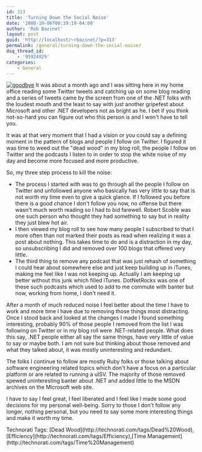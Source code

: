```yaml
---
id: 313
title: 'Turning Down the Social Noise'
date: '2008-10-06T08:39:19-04:00'
author: 'Rob Bazinet'
layout: post
guid: 'http://localhost/~rbazinet/?p=313'
permalink: /general/turning-down-the-social-noise/
dsq_thread_id:
    - '95924929'
categories:
    - General
---
```


[![goodbye](https://accidentaltechnologist.com/files/media/image/WindowsLiveWriter/TurningDowntheSocialNoise_6D60/goodbye_thumb.jpg)](https://accidentaltechnologist.com/files/media/image/WindowsLiveWriter/TurningDowntheSocialNoise_6D60/goodbye_2.jpg) It was about a month ago and I was sitting here in my home office reading some Twitter tweets and catching up on some blog reading and a series of tweets came by the screen from one of the .NET folks with the loudest mouth and the least to say with just another gripefest about Microsoft and other .NET developers not as bright as he. I bet if you think not-so-hard you can figure out who this person is and I won't have to tell you.

It was at that very moment that I had a vision or you could say a defining moment in the pattern of blogs and people I follow on Twitter. I figured it was time to weed out the "dead wood" in my blog roll, the people I follow on Twitter and the podcasts I listen to in order to stop the white noise of my day and become more focused and more productive.

So, my three step process to kill the noise:

- The process I started with was to go through all the people I follow on Twitter and unfollowed anyone who basically has very little to say that is not worth my time even to give a quick glance. If I followed you before there is a good chance I don't follow you now, no offense but there wasn't much worth reading so I had to bid farewell. Robert Scoble was one such person who thought they had something to say but in reality they just blew hot air.
- I then viewed my blog roll to see how many people I subscribed to that I more often than not marked their posts as read when realizing it was a post about nothing. This takes time to do and is a distraction in my day, so unsubscribing I did and removed over 100 blogs that offered very little.
- The third thing to remove any podcast that was just rehash of something I could hear about somewhere else and just keep building up in iTunes, making me feel like I was not keeping up. Actually I am keeping up better without this junk which filled iTunes. DotNetRocks was one of these such podcasts which used to add to me commute with banter but now, working from home, I don't need it.

After a month of much reduced noise I feel better about the time I have to work and more time I have due to removing those things most distracting. Once I stood back and looked at the changes I made I found something interesting, probably 90% of those people I removed from the list I was following on Twitter or in my blog roll were .NET-related people. What does this say, .NET people either all say the same things, have very little of value to say or maybe both. I am not sure but thinking about those removed and what they talked about, it was mostly uninteresting and redundant.

The folks I continue to follow are mostly Ruby folks or those talking about software engineering related topics which don't have a focus on a particular platform or are related to running a uISV. The majority of those removed spewed uninteresting banter about .NET and added little to the MSDN archives on the Microsoft web site.

I have to say I feel great, I feel liberated and I feel like I made some good decisions for my personal well-being. Sorry to those I don't follow any longer, nothing personal, but you need to say some more interesting things and make it worth my time.

<div class="wlWriterSmartContent" id="scid:0767317B-992E-4b12-91E0-4F059A8CECA8:7ea136f2-88a7-41ff-809f-e5c7ba7def8a" style="padding-right: 0px; display: inline; padding-left: 0px; padding-bottom: 0px; margin: 0px; padding-top: 0px">Technorati Tags: [Dead Wood](http://technorati.com/tags/Dead%20Wood),[Efficiency](http://technorati.com/tags/Efficiency),[Time Management](http://technorati.com/tags/Time%20Management)</div>